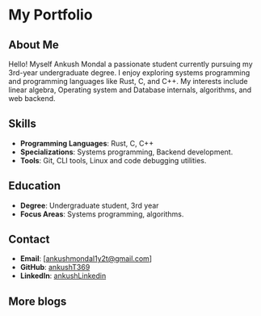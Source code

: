 # My Portfolio

## About Me
Hello! Myself Ankush Mondal a passionate student currently pursuing my 3rd-year undergraduate degree. I enjoy exploring systems programming and programming languages like Rust, C, and C++. My interests include linear algebra, Operating system and Database internals, algorithms, and web backend.

## Skills
- **Programming Languages**: Rust, C, C++
- **Specializations**: Systems programming, Backend development.
- **Tools**: Git, CLI tools, Linux and code debugging utilities.

## Education
- **Degree**: Undergraduate student, 3rd year
- **Focus Areas**: Systems programming, algorithms.

## Contact
- **Email**: [ankushmondal1y2t@gmail.com]
- **GitHub**: [ankushT369](https://github.com/ankushT369)
- **LinkedIn**: [ankushLinkedin](https://linkedin.com/in/ankush-mondal-51814b256)

## More blogs
